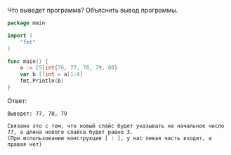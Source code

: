 Что выведет программа? Объяснить вывод программы.

```go
package main

import (
    "fmt"
)

func main() {
    a := [5]int{76, 77, 78, 79, 80}
    var b []int = a[1:4]
    fmt.Println(b)
}
```

Ответ:
```
Выведет: 77, 78, 79

Связано это с тем, что новый слайс будет указывать на начальное число 77, а длина нового слайса будет равно 3.
(При использовании конструкции [ : ], у нас левая часть входит, а правая нет)

```
